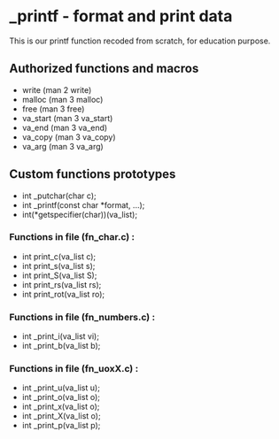 # _printf - format and print data

This is our printf function recoded from scratch, for education purpose.

## Authorized functions and macros
* write (man 2 write)
* malloc (man 3 malloc)
* free (man 3 free)
* va_start (man 3 va_start)
* va_end (man 3 va_end)
* va_copy (man 3 va_copy)
* va_arg (man 3 va_arg)
## Custom functions prototypes
* int \_putchar(char c);
* int \_printf(const char \*format, ...);
* int(\*getspecifier(char))(va\_list);
### Functions in file (fn\_char.c) :
* int print_c(va\_list c);
* int print_s(va\_list s);
* int print_S(va\_list S);
* int print\_rs(va\_list rs);
* int print\_rot(va\_list ro);
### Functions in file (fn\_numbers.c) :
* int _print_i(va_list vi);
* int _print_b(va_list b);
### Functions in file (fn_uoxX.c) :
* int _print_u(va_list u);
* int _print_o(va_list o);
* int _print_x(va_list o);
* int _print_X(va_list o);
* int _print_p(va_list p);
